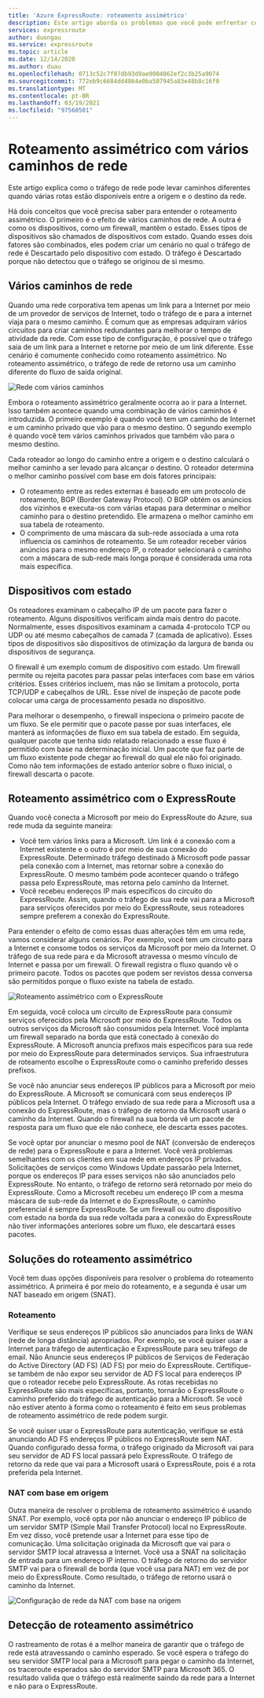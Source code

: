 ```yaml
---
title: 'Azure ExpressRoute: roteamento assimétrico'
description: Este artigo aborda os problemas que você pode enfrentar com o roteamento assimétrico em uma rede que tem vários links para um destino.
services: expressroute
author: duongau
ms.service: expressroute
ms.topic: article
ms.date: 12/14/2020
ms.author: duau
ms.openlocfilehash: 0713c52c7f07db93d9ae9084062ef2c3b25a9074
ms.sourcegitcommit: 772eb9c6684dd4864e0ba507945a83e48b8c16f0
ms.translationtype: MT
ms.contentlocale: pt-BR
ms.lasthandoff: 03/19/2021
ms.locfileid: "97560501"
---
```

# <a name="asymmetric-routing-with-multiple-network-paths"></a>Roteamento assimétrico com vários caminhos de rede
Este artigo explica como o tráfego de rede pode levar caminhos diferentes quando várias rotas estão disponíveis entre a origem e o destino da rede.

Há dois conceitos que você precisa saber para entender o roteamento assimétrico. O primeiro é o efeito de vários caminhos de rede. A outra é como os dispositivos, como um firewall, mantêm o estado. Esses tipos de dispositivos são chamados de dispositivos com estado. Quando esses dois fatores são combinados, eles podem criar um cenário no qual o tráfego de rede é Descartado pelo dispositivo com estado.  O tráfego é Descartado porque não detectou que o tráfego se originou de si mesmo.

## <a name="multiple-network-paths"></a>Vários caminhos de rede
Quando uma rede corporativa tem apenas um link para a Internet por meio de um provedor de serviços de Internet, todo o tráfego de e para a internet viaja para o mesmo caminho. É comum que as empresas adquiram vários circuitos para criar caminhos redundantes para melhorar o tempo de atividade da rede. Com esse tipo de configuração, é possível que o tráfego saia de um link para a Internet e retorne por meio de um link diferente. Esse cenário é comumente conhecido como roteamento assimétrico. No roteamento assimétrico, o tráfego de rede de retorno usa um caminho diferente do fluxo de saída original.

![Rede com vários caminhos](./media/expressroute-asymmetric-routing/AsymmetricRouting3.png)

Embora o roteamento assimétrico geralmente ocorra ao ir para a Internet. Isso também acontece quando uma combinação de vários caminhos é introduzida. O primeiro exemplo é quando você tem um caminho de Internet e um caminho privado que vão para o mesmo destino. O segundo exemplo é quando você tem vários caminhos privados que também vão para o mesmo destino.

Cada roteador ao longo do caminho entre a origem e o destino calculará o melhor caminho a ser levado para alcançar o destino. O roteador determina o melhor caminho possível com base em dois fatores principais:

* O roteamento entre as redes externas é baseado em um protocolo de roteamento, BGP (Border Gateway Protocol). O BGP obtém os anúncios dos vizinhos e executa-os com várias etapas para determinar o melhor caminho para o destino pretendido. Ele armazena o melhor caminho em sua tabela de roteamento.
* O comprimento de uma máscara da sub-rede associada a uma rota influencia os caminhos de roteamento. Se um roteador receber vários anúncios para o mesmo endereço IP, o roteador selecionará o caminho com a máscara de sub-rede mais longa porque é considerada uma rota mais específica.

## <a name="stateful-devices"></a>Dispositivos com estado
Os roteadores examinam o cabeçalho IP de um pacote para fazer o roteamento. Alguns dispositivos verificam ainda mais dentro do pacote. Normalmente, esses dispositivos examinam a camada 4-protocolo TCP ou UDP ou até mesmo cabeçalhos de camada 7 (camada de aplicativo). Esses tipos de dispositivos são dispositivos de otimização da largura de banda ou dispositivos de segurança. 

O firewall é um exemplo comum de dispositivo com estado. Um firewall permite ou rejeita pacotes para passar pelas interfaces com base em vários critérios. Esses critérios incluem, mas não se limitam a protocolo, porta TCP/UDP e cabeçalhos de URL. Esse nível de inspeção de pacote pode colocar uma carga de processamento pesada no dispositivo. 

Para melhorar o desempenho, o firewall inspeciona o primeiro pacote de um fluxo. Se ele permitir que o pacote passe por suas interfaces, ele manterá as informações de fluxo em sua tabela de estado. Em seguida, qualquer pacote que tenha sido relatado relacionado a esse fluxo é permitido com base na determinação inicial. Um pacote que faz parte de um fluxo existente pode chegar ao firewall do qual ele não foi originado. Como não tem informações de estado anterior sobre o fluxo inicial, o firewall descarta o pacote.

## <a name="asymmetric-routing-with-expressroute"></a>Roteamento assimétrico com o ExpressRoute
Quando você conecta a Microsoft por meio do ExpressRoute do Azure, sua rede muda da seguinte maneira:

* Você tem vários links para a Microsoft. Um link é a conexão com a Internet existente e o outro é por meio de sua conexão do ExpressRoute. Determinado tráfego destinado à Microsoft pode passar pela conexão com a Internet, mas retornar sobre a conexão do ExpressRoute. O mesmo também pode acontecer quando o tráfego passa pelo ExpressRoute, mas retorna pelo caminho da Internet.
* Você recebeu endereços IP mais específicos do circuito do ExpressRoute. Assim, quando o tráfego de sua rede vai para a Microsoft para serviços oferecidos por meio do ExpressRoute, seus roteadores sempre preferem a conexão do ExpressRoute.

Para entender o efeito de como essas duas alterações têm em uma rede, vamos considerar alguns cenários. Por exemplo, você tem um circuito para a Internet e consome todos os serviços da Microsoft por meio da Internet. O tráfego de sua rede para e da Microsoft atravessa o mesmo vínculo de Internet e passa por um firewall. O firewall registra o fluxo quando vê o primeiro pacote. Todos os pacotes que podem ser revistos dessa conversa são permitidos porque o fluxo existe na tabela de estado.

![Roteamento assimétrico com o ExpressRoute](./media/expressroute-asymmetric-routing/AsymmetricRouting1.png)

Em seguida, você coloca um circuito de ExpressRoute para consumir serviços oferecidos pela Microsoft por meio do ExpressRoute. Todos os outros serviços da Microsoft são consumidos pela Internet. Você implanta um firewall separado na borda que está conectado à conexão do ExpressRoute. A Microsoft anuncia prefixos mais específicos para sua rede por meio do ExpressRoute para determinados serviços. Sua infraestrutura de roteamento escolhe o ExpressRoute como o caminho preferido desses prefixos. 

Se você não anunciar seus endereços IP públicos para a Microsoft por meio do ExpressRoute. A Microsoft se comunicará com seus endereços IP públicos pela Internet. O tráfego enviado de sua rede para a Microsoft usa a conexão do ExpressRoute, mas o tráfego de retorno da Microsoft usará o caminho da Internet. Quando o firewall na sua borda vê um pacote de resposta para um fluxo que ele não conhece, ele descarta esses pacotes.

Se você optar por anunciar o mesmo pool de NAT (conversão de endereços de rede) para o ExpressRoute e para a Internet. Você verá problemas semelhantes com os clientes em sua rede em endereços IP privados. Solicitações de serviços como Windows Update passarão pela Internet, porque os endereços IP para esses serviços não são anunciados pelo ExpressRoute. No entanto, o tráfego de retorno será retornado por meio do ExpressRoute. Como a Microsoft recebeu um endereço IP com a mesma máscara de sub-rede da Internet e do ExpressRoute, o caminho preferencial é sempre ExpressRoute. Se um firewall ou outro dispositivo com estado na borda da sua rede voltada para a conexão do ExpressRoute não tiver informações anteriores sobre um fluxo, ele descartará esses pacotes.

## <a name="asymmetric-routing-solutions"></a>Soluções do roteamento assimétrico
Você tem duas opções disponíveis para resolver o problema do roteamento assimétrico. A primeira é por meio do roteamento, e a segunda é usar um NAT baseado em origem (SNAT).

### <a name="routing"></a>Roteamento
Verifique se seus endereços IP públicos são anunciados para links de WAN (rede de longa distância) apropriados. Por exemplo, se você quiser usar a Internet para tráfego de autenticação e ExpressRoute para seu tráfego de email. Não Anuncie seus endereços IP públicos de Serviços de Federação do Active Directory (AD FS) (AD FS) por meio do ExpressRoute. Certifique-se também de não expor seu servidor de AD FS local para endereços IP que o roteador recebe pelo ExpressRoute. As rotas recebidas no ExpressRoute são mais específicas, portanto, tornarão o ExpressRoute o caminho preferido do tráfego de autenticação para a Microsoft. Se você não estiver atento à forma como o roteamento é feito em seus problemas de roteamento assimétrico de rede podem surgir.

Se você quiser usar o ExpressRoute para autenticação, verifique se está anunciando AD FS endereços IP públicos no ExpressRoute sem NAT. Quando configurado dessa forma, o tráfego originado da Microsoft vai para seu servidor de AD FS local passará pelo ExpressRoute. O tráfego de retorno da rede que vai para a Microsoft usará o ExpressRoute, pois é a rota preferida pela Internet.

### <a name="source-based-nat"></a>NAT com base em origem
Outra maneira de resolver o problema de roteamento assimétrico é usando SNAT. Por exemplo, você opta por não anunciar o endereço IP público de um servidor SMTP (Simple Mail Transfer Protocol) local no ExpressRoute. Em vez disso, você pretende usar a Internet para esse tipo de comunicação. Uma solicitação originada da Microsoft que vai para o servidor SMTP local atravessa a Internet. Você usa a SNAT na solicitação de entrada para um endereço IP interno. O tráfego de retorno do servidor SMTP vai para o firewall de borda (que você usa para NAT) em vez de por meio do ExpressRoute. Como resultado, o tráfego de retorno usará o caminho da Internet.

![Configuração de rede da NAT com base na origem](./media/expressroute-asymmetric-routing/AsymmetricRouting2.png)

## <a name="asymmetric-routing-detection"></a>Detecção de roteamento assimétrico
O rastreamento de rotas é a melhor maneira de garantir que o tráfego de rede está atravessando o caminho esperado. Se você espera o tráfego do seu servidor SMTP local para a Microsoft para pegar o caminho da Internet, os traceroute esperados são do servidor SMTP para Microsoft 365. O resultado valida que o tráfego está realmente saindo da rede para a Internet e não para o ExpressRoute.

